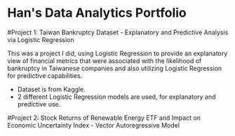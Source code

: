 # Han's Data Analytics Portfolio 

#Project 1: Taiwan Bankruptcy Dataset - Explanatory and Predictive Analysis via Logistic Regression 

This was a project I did, using Logistic Regression to provide an explanatory view of financial metrics that were associated with the likelihood of bankruptcy in Taiwanese companies and also utilizing Logistic Regression for predictive capabilities. 

* Dataset is from Kaggle.
* 2 different Logistic Regression models are used, for explanatory and predictive use. 


#Project 2: Stock Returns of Renewable Energy ETF and Impact on Economic Uncertainty Index - Vector Autoregressive Model  

